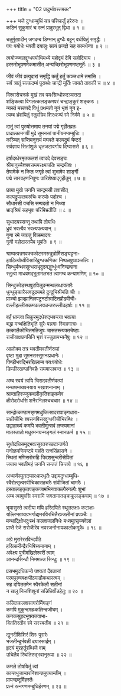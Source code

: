 +++
title = "02 प्रादुर्भावस्तबकः"

+++
भजे दुग्धाम्बुधिं यत्र परिष्कर्तुं हरेरुरः ।  
कठिनं सुकुमारं च रत्नं प्रादुरभूत् द्विधा ॥ १ ॥

चतुर्मुखादीन् जगदम्ब डिम्भान् दुग्धैः बहून् वर्धयितुं समृद्धैः ।  
पयः पयोधेः भवती दयालुः सत्यं प्रजज्ञे सह कामधेन्वा ॥ २ ॥

त्वयोज्ज्वलद्दुग्धपयोधिमध्ये महोद्वयं देवि सहोदियाय ।  
हररुरोभूषणमेकमासीत् अन्यच्छिरोभूषणमष्टमूर्तेः ॥ ३ ॥

जीवं जीवं प्रत्युदारां समृद्धिं कर्तुं हर्तुं कञ्जधामे तमांसि ।  
सर्वं त्रातुं सत्कदम्बं पुराब्धेः चान्द्री मूर्तिः जायते तावकी च ॥ ४ ॥

विश्वासेचनकं मुखं तव पयःसिन्धोरुदञ्चत्तदा  
शङ्कित्वा विगलत्कलङ्कमपरं चन्द्राङ्कुरं शङ्करः ।  
न्यस्तं मस्तपदे विधुं प्रथमतो नूनं भृशं नून इ-  
त्यम्ब भ्रंशयितुं स्तुवन्निव शिरःकम्पं रमे निर्ममे ॥ ५ ॥

दातुं त्वां पुरुषोत्तमाय तनयां पद्मे गृहीतव्रतः  
प्रादात्कामगवीं मुदे सुमनसां पानीयमप्यम्बुधिः ।  
कञ्चित् सप्तिमनुत्तमं मघवते कल्पद्रुमं चेष्टदं  
सर्वज्ञाय सितांशुकं धृतजटावर्गाय दिग्वाससे ॥ ६ ॥

हर्षादब्धेरमृतकलशं त्वाददे देवसङ्घः  
श्रीमानुच्चैश्श्रवसममरक्ष्मापतिः चन्द्रमीशः ।  
तेषामेकं न किल जगृहे त्वां शुभामेव शार्ङ्गी  
पद्मे सारग्रहणनिपुणः पारिशेष्याद्गृहीतुम् ॥ ७ ॥

छाया मुखे जननि चान्द्रमसी तवासीत्  
कल्पद्रुपल्लवरुचिः करयोः पदोश्च ।  
सौधारसी वचसि सम्पदतो न मिथ्या  
भ्रातृश्रियं सहभुवः परिबिभ्रतीति ॥ ८ ॥

सुधादयस्सन्तु तथापि तोयधिः  
ध्रुवं भवत्यैव भवत्यपत्यवान् ।  
गुणा रमे जाग्रतु विक्रमादयः  
गुणी महोदारतयैव भूपतिः ॥ ९ ॥

श्राम्यत्पन्नगवक्त्रकोटरमरुन्नुन्नोर्मिसङ्घट्टना-  
झाटित्योर्ध्वविसारिदुग्धकणिका निष्पन्नपुष्पाञ्जलिः ।  
सिन्धुर्मन्थवसुन्धराभृदुदयद्धुन्धुंध्वनिच्छद्मना  
स्तुत्वा माधवमद्भुतामलभत त्वामम्ब कन्यामणिम् ॥ १० ॥

सिन्धुक्रोडस्थपुटविलुढन्मन्थलब्धावतारैः  
धुन्धुङ्कारैस्त्वदुदयमहे दुन्दुभिश्रीमति श्रीः ।  
प्राञ्चो झञ्झानिलपटुनटोन्नाटितप्रौढवीची-  
वल्लीहल्लीसकमकलयन्नन्तरुल्लीढहर्षाः ॥ ११ ॥

बर्हं भ्रान्त्वा चिकुरमुदधेरुद्भवन्त्या भवत्या  
बद्धा मन्थक्षितिभृति सुरैः पन्नगाः स्विन्नगात्राः ।  
तत्कालैकोचितमतिजुषः त्रासतस्त्यक्तचेष्टाः  
राजीवाक्षप्रणयिनि भृशं रज्जुतामभ्यनैषुः ॥ १२ ॥

आलोक्य तत्र भवतीमवतीर्णरूपां  
वृष्टा मुदा सुमनसस्सुमनःप्रधानैः ।  
पिण्डीभवद्भिरखिलाम्ब पयःपयोधेः  
डिण्डीरखण्डनिवहैः सममाप्लवन्त ॥ १३ ॥

अम्ब स्वयं त्वयि चिरादवतीर्णवत्यां  
मन्थश्रमव्यपनयाय मखाशनानाम् ।  
श्रान्ताहिरज्जुकबलीकृतिशङ्कयेव  
क्षीरोदरोधसि शनैरनिलश्चचचार ॥ १४ ॥

सान्द्रोत्कण्ठामसृणमधुजित्सादरापाङ्गधारा-  
सध्रीचीभिः श्वसनविसरद्दुग्धवीचीभिरब्धिः ।  
उद्वाहाख्यं कमपि भवतीमुत्सवं लप्स्यमानां  
मातस्तातो मधुरमनयन्मङ्गलं स्नानकर्म ॥ १५ ॥

सुधोदधिसमुद्भवत्सुरतरुच्छटान्तर्गते  
मनोज्ञमणिमण्टपे महति रत्नसिंहासने ।  
स्थितां मणिसरोरुहि त्रिदशसुन्दरीसेवितां  
जयाय भवतीमहं जननि सन्ततं चिन्तये ॥ १६ ॥

अभ्यर्णस्फुरदप्सरःकरधृतैः उद्दामदुग्धाम्बुधि-  
स्वैरोत्सृत्वरवीचिकासहचरैः संवीजितां चामरैः ।  
हस्तालङ्कृतपङ्कजामभिनवाकल्पैरनल्पैः शुभां  
अम्ब त्वामुषसि स्मरामि जगतामातङ्ककूलङ्कषाम् ॥ १७ ॥

भूयासुस्ते त्वदीया मयि हरिदयिते स्थूललक्षाः कटाक्षाः  
यल्लिप्साव्यग्रभर्गाद्यमरविरचितैरञ्जलीनां प्रपञ्चैः ।  
मन्थाद्रिक्षोभदुःस्थं कलशजलनिधेः मध्यमुत्सृज्यवेलां  
प्राप्तै रेजे सरोजैरिव नवरजनीनायकालोकमूकैः ॥ १८ ॥

अग्रे मुरारेररविन्दपीठे  
हरित्करीन्द्रैरभिषिच्यमानाम् ।  
अवेक्ष्य पुत्रीमखिलेश्वरीं त्वाम्  
आनन्दसिन्धौ निममज्ज सिन्धुः ॥ १९ ॥

प्रसभमुदधिकन्ये पश्यतां दैवतानां  
परमपुरुषवक्षःपीठमाढौकथास्त्वम् ।  
सह दयिततमेन स्वैरकेलौ सतीनां  
न खलु निजशिशूनां सन्निधिर्वीडहेतुः ॥ २० ॥

कलितकलशसागरोर्मिगङ्गं  
कमपि मुकुन्दमहःकलिन्दजौघम् ।  
कनकसुहृदभूषयत्तवाभा-  
विततिरतीव रमे सरस्वतीव ॥ २१ ॥

द्युनदीशिशिरं शिरः पुरारेः  
भजतीन्दुर्भवती दयारसार्द्रम् ।  
हृदयं मुरहर्तुरब्धिजे वाम्  
उचितैव स्थितिरुद्भवानुरूपा ॥ २२ ॥

कमले तोषयितुं त्वां  
कान्तभुजान्तरनिशान्तमुपयान्तीम् ।  
प्रायच्छदूर्मिहस्तैः  
प्रत्नं रत्नगणमम्बुधिर्हरणम् ॥ २३ ॥

